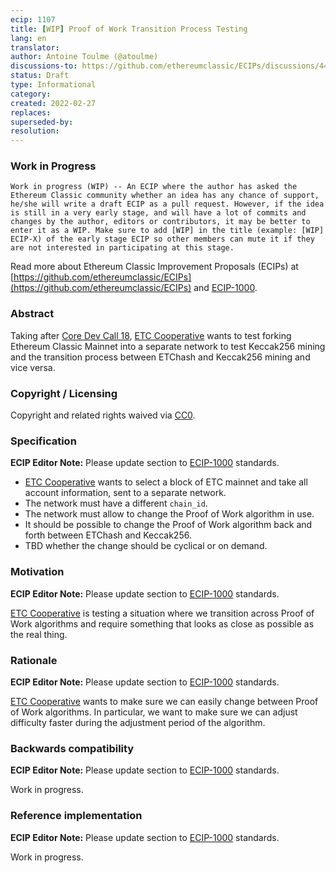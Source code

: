 ```yaml
---
ecip: 1107
title: [WIP] Proof of Work Transition Process Testing
lang: en
translator: 
author: Antoine Toulme (@atoulme)
discussions-to: https://github.com/ethereumclassic/ECIPs/discussions/444
status: Draft
type: Informational
category: 
created: 2022-02-27
replaces: 
superseded-by: 
resolution: 
---
```


### Work in Progress

	Work in progress (WIP) -- An ECIP where the author has asked the Ethereum Classic community whether an idea has any chance of support, he/she will write a draft ECIP as a pull request. However, if the idea is still in a very early stage, and will have a lot of commits and changes by the author, editors or contributors, it may be better to enter it as a WIP. Make sure to add [WIP] in the title (example: [WIP] ECIP-X) of the early stage ECIP so other members can mute it if they are not interested in participating at this stage.

Read more about Ethereum Classic Improvement Proposals (ECIPs) at [https://github.com/ethereumclassic/ECIPs](https://github.com/ethereumclassic/ECIPs) and [ECIP-1000](http://ecips.ethereumclassic.org/ECIPs/ecip-1000).

### Abstract

Taking after [Core Dev Call 18](https://github.com/ethereumclassic/ECIPs/issues/434), [ETC Cooperative](https://etccooperative.org/) wants to test forking Ethereum Classic Mainnet into a separate network to test Keccak256 mining and the transition process between ETChash and Keccak256 mining and vice versa. 

### Copyright / Licensing

Copyright and related rights waived via [CC0](https://creativecommons.org/publicdomain/zero/1.0/).

### Specification
**ECIP Editor Note:** Please update section to [ECIP-1000](http://ecips.ethereumclassic.org/ECIPs/ecip-1000) standards.

* [ETC Cooperative](https://etccooperative.org/) wants to select a block of ETC mainnet and take all account information, sent to a separate network.
* The network must have a different `chain_id`.
* The network must allow to change the Proof of Work algorithm in use.
* It should be possible to change the Proof of Work algorithm back and forth between ETChash and Keccak256.
* TBD whether the change should be cyclical or on demand.

### Motivation
**ECIP Editor Note:** Please update section to [ECIP-1000](http://ecips.ethereumclassic.org/ECIPs/ecip-1000) standards.

[ETC Cooperative](https://etccooperative.org/) is testing a situation where we transition across Proof of Work algorithms and require something that looks as close as possible as the real thing.

### Rationale
**ECIP Editor Note:** Please update section to [ECIP-1000](http://ecips.ethereumclassic.org/ECIPs/ecip-1000) standards.

[ETC Cooperative](https://etccooperative.org/) wants to make sure we can easily change between Proof of Work algorithms. In particular, we want to make sure we can adjust difficulty faster during the adjustment period of the algorithm.

### Backwards compatibility
**ECIP Editor Note:** Please update section to [ECIP-1000](http://ecips.ethereumclassic.org/ECIPs/ecip-1000) standards.

Work in progress.

### Reference implementation
**ECIP Editor Note:** Please update section to [ECIP-1000](http://ecips.ethereumclassic.org/ECIPs/ecip-1000) standards.

Work in progress.
